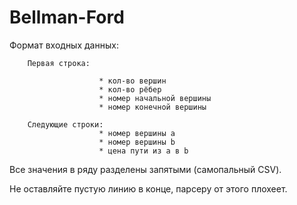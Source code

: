 # Bellman-Ford

Формат входных данных:

        Первая строка:

                        * кол-во вершин
                        * кол-во рёбер
                        * номер начальной вершины
                        * номер конечной вершины

        Следующие строки:
                        * номер вершины a
                        * номер вершины b
                        * цена пути из a в b

Все значения в ряду разделены запятыми (самопальный CSV).

Не оставляйте пустую линию в конце, парсеру от этого плохеет.

